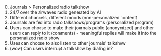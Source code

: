 0. Journals > Personalized radio talkshow
1. 24/7 over the airwaves radio generated by AI
2. Different channels, different moods (non-personalized content)
3. Journals are fed into radio talkshows/programs (personalized program)
4. Users can choose to make their journals public (anonymized) and other users can reply to it (comments) - meaningful replies will make it into the personalized radio show
5. Uses can choose to also listen to other journals' talkshow 
6. (wow) Can users interrupt a talkshow by dialing in? 


